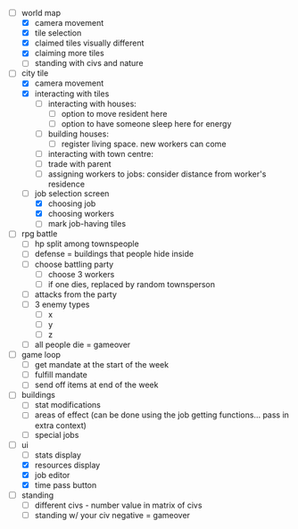 - [ ] world map
	- [x] camera movement
	- [x] tile selection
	- [x] claimed tiles visually different
	- [x] claiming more tiles
	- [ ] standing with civs and nature
- [ ] city tile
	- [x] camera movement
	- [x] interacting with tiles
		- [ ] interacting with houses:
			- [ ] option to move resident here
			- [ ] option to have someone sleep here for energy
		- [ ] building houses:
			- [ ] register living space. new workers can come
		- [ ] interacting with town centre:
		- [ ] trade with parent
		- [ ] assigning workers to jobs: consider distance from worker's residence
	- [ ] job selection screen
		- [x] choosing job
		- [x] choosing workers
		- [ ] mark job-having tiles
- [ ] rpg battle
	- [ ] hp split among townspeople
	- [ ] defense = buildings that people hide inside
	- [ ] choose battling party
		- [ ] choose 3 workers
		- [ ] if one dies, replaced by random townsperson
	- [ ] attacks from the party
	- [ ] 3 enemy types
		- [ ] x
		- [ ] y
		- [ ] z
	- [ ] all people die = gameover
- [ ] game loop
	- [ ] get mandate at the start of the week
	- [ ] fulfill mandate
	- [ ] send off items at end of the week
- [ ] buildings
	- [ ] stat modifications 
	- [ ] areas of effect (can be done using the job getting functions... pass in extra context)
	- [ ] special jobs
- [ ] ui
	- [ ] stats display
	- [x] resources display
	- [x] job editor
	- [x] time pass button
- [ ] standing
	- [ ] different civs - number value in matrix of civs
	- [ ] standing w/ your civ negative = gameover